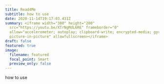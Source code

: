 ```yaml
---
title: Read4Me
subtitle: how to use
date: 2020-11-14T19:17:03.431Z
summary: <iframe width="300" height="200"
  src="https://youtu.be/XTrNgMdL6RE" frameborder="0"
  allow="accelerometer; autoplay; clipboard-write; encrypted-media; gyroscope;
  picture-in-picture" allowfullscreen></iframe>
draft: false
featured: true
image:
  filename: featured
  focal_point: Smart
  preview_only: false
---
```

how to use